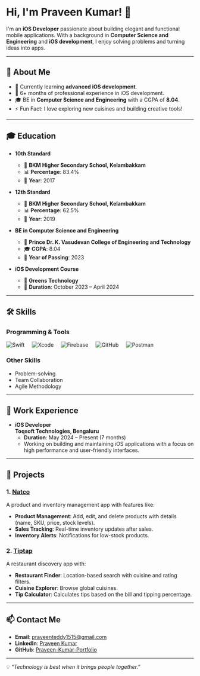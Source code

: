 # Hi, I'm Praveen Kumar! 👋  

I'm an **iOS Developer** passionate about building elegant and functional mobile applications. With a background in **Computer Science and Engineering** and **iOS development**, I enjoy solving problems and turning ideas into apps.

---

## 🎨 About Me

- 🌱 Currently learning **advanced iOS development**.  
- 🚀 6+ months of professional experience in iOS development.  
- 🎓 BE in **Computer Science and Engineering** with a CGPA of **8.04**.  
- ⚡ Fun Fact: I love exploring new cuisines and building creative tools!  

---

## 🎓 Education  

- **10th Standard**  
  - 🏫 **BKM Higher Secondary School, Kelambakkam**  
  - 📊 **Percentage**: 83.4%  
  - 📅 **Year**: 2017  

- **12th Standard**  
  - 🏫 **BKM Higher Secondary School, Kelambakkam**  
  - 📊 **Percentage**: 62.5%  
  - 📅 **Year**: 2019  

- **BE in Computer Science and Engineering**  
  - 🏫 **Prince Dr. K. Vasudevan College of Engineering and Technology**  
  - 🎓 **CGPA**: 8.04  
  - 📅 **Year of Passing**: 2023  

- **iOS Development Course**  
  - 🏫 **Greens Technology**  
  - 📅 **Duration**: October 2023 – April 2024  

---

## 🛠️ Skills  

### Programming & Tools  
<div style="display: flex; flex-wrap: wrap; gap: 20px;">
<img src="https://img.icons8.com/color/48/000000/swift.png" alt="Swift" title="Swift"/>
<img src="https://img.icons8.com/ios-filled/50/000000/xcode.png" alt="Xcode" title="Xcode"/>
<img src="https://img.icons8.com/color/48/000000/firebase.png" alt="Firebase" title="Firebase"/>
<img src="https://img.icons8.com/color/48/000000/github.png" alt="GitHub" title="GitHub"/>
<img src="https://img.icons8.com/color/48/000000/postman-api.png" alt="Postman" title="Postman"/>
</div>  

### Other Skills  
- Problem-solving  
- Team Collaboration  
- Agile Methodology  

---

## 💼 Work Experience  

- **iOS Developer**  
  **Toqsoft Technologies, Bengaluru**  
  - **Duration**: May 2024 – Present (7 months)  
  - Working on building and maintaining iOS applications with a focus on high performance and user-friendly interfaces.  

---

## 🌟 Projects  

### 1. [Natco](#)  
A product and inventory management app with features like:  
- **Product Management**: Add, edit, and delete products with details (name, SKU, price, stock levels).  
- **Sales Tracking**: Real-time inventory updates after sales.  
- **Inventory Alerts**: Notifications for low-stock products.  

### 2. [Tiptap](#)  
A restaurant discovery app with:  
- **Restaurant Finder**: Location-based search with cuisine and rating filters.  
- **Cuisine Explorer**: Browse global cuisines.  
- **Tip Calculator**: Calculates tips based on the bill and tipping percentage.  

---

## 📫 Contact Me  

- **Email**: [praveenteddy1515@gmail.com](mailto:praveenteddy1515@gmail.com)  
- **LinkedIn**: [Praveen Kumar](https://www.linkedin.com/in/praveen-kumar-7243b5302?utm_source=share&utm_campaign=share_via&utm_content=profile&utm_medium=ios_app)  
- **GitHub**: [Praveen-Kumar-Portfolio](https://github.com/Godpraveen/Praveen-Kumar-Portfolio-)  

---

💡 *“Technology is best when it brings people together.”*  
